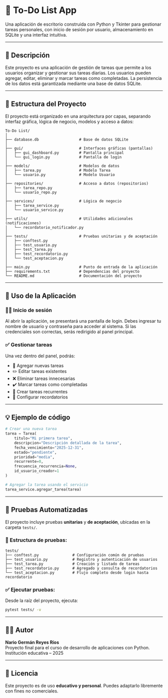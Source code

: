 
# 📝 To-Do List App

Una aplicación de escritorio construida con Python y Tkinter para gestionar tareas personales, con inicio de sesión por usuario, almacenamiento en SQLite y una interfaz intuitiva.

---

## 📌 Descripción

Este proyecto es una aplicación de gestión de tareas que permite a los usuarios organizar y gestionar sus tareas diarias. Los usuarios pueden agregar, editar, eliminar y marcar tareas como completadas. La persistencia de los datos está garantizada mediante una base de datos SQLite.

---

## 📁 Estructura del Proyecto

El proyecto está organizado en una arquitectura por capas, separando interfaz gráfica, lógica de negocio, modelos y acceso a datos:

```
To-Do List/
│
├── database.db                  # Base de datos SQLite
│
├── gui/                         # Interfaces gráficas (pantallas)
│   ├── gui_dashboard.py         # Pantalla principal
│   └── gui_login.py             # Pantalla de login
│
├── models/                      # Modelos de datos
│   ├── tarea.py                 # Modelo Tarea
│   └── usuario.py               # Modelo Usuario
│
├── repositories/                # Acceso a datos (repositorios)
│   ├── tarea_repo.py
│   └── usuario_repo.py
│
├── services/                    # Lógica de negocio
│   ├── tarea_service.py
│   └── usuario_service.py
│
├── utils/                       # Utilidades adicionales (notificaciones)
│   └── recordatorio_notificador.py
│
├── tests/                       # Pruebas unitarias y de aceptación
│   ├── conftest.py
│   ├── test_usuario.py
│   ├── test_tarea.py
│   ├── test_recordatorio.py
│   └── test_aceptacion.py
│
├── main.py                      # Punto de entrada de la aplicación
├── requirements.txt             # Dependencias del proyecto
└── README.md                    # Documentación del proyecto
```

---

## 🚀 Uso de la Aplicación

### 🧑‍💻 Inicio de sesión
Al abrir la aplicación, se presentará una pantalla de login. Debes ingresar tu nombre de usuario y contraseña para acceder al sistema. Si las credenciales son correctas, serás redirigido al panel principal.

### ✅ Gestionar tareas
Una vez dentro del panel, podrás:

- 📝 Agregar nuevas tareas
- ✏️ Editar tareas existentes
- ❌ Eliminar tareas innecesarias
- ✔️ Marcar tareas como completadas
- 🔁 Crear tareas recurrentes
- 🔔 Configurar recordatorios

---

## 💡 Ejemplo de código

```python
# Crear una nueva tarea
tarea = Tarea(
    titulo="Mi primera tarea",
    descripcion="Descripción detallada de la tarea",
    fecha_vencimiento="2025-12-31",
    estado="pendiente",
    prioridad="media",
    recurrente=0,
    frecuencia_recurrencia=None,
    id_usuario_creador=1
)

# Agregar la tarea usando el servicio
tarea_service.agregar_tarea(tarea)
```

---

## 🧪 Pruebas Automatizadas

El proyecto incluye pruebas **unitarias** y **de aceptación**, ubicadas en la carpeta `tests/`.

### 📁 Estructura de pruebas:

```
tests/
├── conftest.py               # Configuración común de pruebas
├── test_usuario.py           # Registro y autenticación de usuarios
├── test_tarea.py             # Creación y listado de tareas
├── test_recordatorio.py      # Agregado y consulta de recordatorios
└── test_aceptacion.py        # Flujo completo desde login hasta recordatorio
```

### ✅ Ejecutar pruebas:

Desde la raíz del proyecto, ejecuta:

```bash
pytest tests/ -v
```

---

## 👨‍🎓 Autor

**Nario Germán Reyes Ríos**  
Proyecto final para el curso de desarrollo de aplicaciones con Python.  
Institución educativa – 2025

---

## 📄 Licencia

Este proyecto es de uso **educativo y personal**. Puedes adaptarlo libremente con fines no comerciales.
